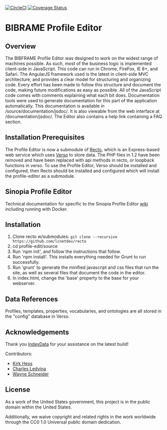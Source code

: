 [![CircleCI](https://circleci.com/gh/LD4P/sinopia_profile_editor.svg?style=svg)](https://circleci.com/gh/LD4P/sinopia_profile_editor)
[![Coverage Status](https://coveralls.io/repos/github/LD4P/sinopia_profile_editor/badge.svg)](https://coveralls.io/github/LD4P/sinopia_profile_editor)

# BIBRAME Profile Editor

## Overview
The BIBFRAME Profile Editor was designed to work on the widest range of machines possible. As such, most of the business logic is implemented client-side in JavaScript. This code can run in Chrome, FireFox, IE 8+, and Safari. The AngularJS framework used is the latest in client-side MVC architecture, and provides a clear model for structuring and organizing code. Every effort has been made to follow this structure and document the code, making future modifications as easy as possible.
All of the JavaScript code comes with comments explaining what each bit does. Documentation tools were used to generate documentation for this part of the application automatically. This documentation is available in /source/documentation/jsdoc/. It is also viewable from the web interface at /documentation/jsdoc/. The Editor also contains a help link containing a FAQ section.

## Installation Prerequisites

The Profile Editor is now a submodule of [Recto](http://github.com/lcnetdev/recto), which is an Express-based web service which uses [Verso](http://github.com/lcnetdev/verso) to store data. The PHP files in 1.2 have been removed and have been replaced with api methods in recto, or loopback functions in verso. To use the Profile Editor, Verso should be installed and configured, then Recto should be installed and configured which will install the profile-editor as a submodule.

## Sinopia Profile Editor
Technical documentation for specific to the Sinopia Profile Editor
[wiki](https://github.com/LD4P/sinopia_profile_editor/wiki/Sinopia-Profile-Editor) including
running with Docker.

## Installation

1.	Clone recto w/submodules: `git clone --recursive https://github.com/lcnetdev/recto`
2. cd profile-edit/source
3.	Run 'npm init', and follow the instructions that follow.
4.	Run 'npm install'. This installs everything needed for Grunt to run successfully.
5.	Run 'grunt' to generate the minified javascript and css files that run the site, as well as several files that document the code in the editor.
6.	In index.html, change the 'base' property to the base for your webserver.

## Data References

Profiles, templates, properties, vocabularies, and ontologies are all stored in the "config" database in Verso.

## Acknowledgements

Thank you [IndexData](http://indexdata.com/) for your assistance on the latest build!

Contributors:
* [Kirk Hess](https://github.com/kirkhess)
* [Charles Ledvina](https://github.com/cledvina)
* [Wayne Schneider](https://github.com/wafschneider)

## License

As a work of the United States government, this project is in the public domain within the United States.

Additionally, we waive copyright and related rights in the work worldwide through the CC0 1.0 Universal public domain dedication.

